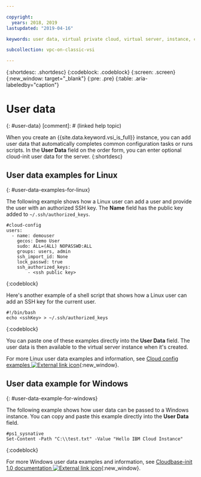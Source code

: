 ```yaml
---

copyright:
  years: 2018, 2019
lastupdated: "2019-04-16"

keywords: user data, virtual private cloud, virtual server, instance, configuration task, script

subcollection: vpc-on-classic-vsi

---
```


{:shortdesc: .shortdesc}
{:codeblock: .codeblock}
{:screen: .screen}
{:new_window: target="_blank"}
{:pre: .pre}
{:table: .aria-labeledby="caption"}

# User data
{: #user-data}
[comment]: # (linked help topic)

When you create an {{site.data.keyword.vsi_is_full}} instance, you can add user data that automatically completes common configuration tasks or runs scripts. In the **User Data** field on the order form, you can enter optional cloud-init user data for the server.
{:shortdesc}

## User data examples for Linux 
{: #user-data-examples-for-linux}

The following example shows how a Linux user can add a user and provide the user with an authorized SSH key. The **Name** field has the public key added to `~/.ssh/authorized_keys`. 

```
#cloud-config
users:
  - name: demouser
    gecos: Demo User
    sudo: ALL=(ALL) NOPASSWD:ALL
    groups: users, admin
    ssh_import_id: None
    lock_passwd: true
    ssh_authorized_keys:
        - <ssh public key>
```
{:codeblock}

Here's another example of a shell script that shows how a Linux user can add an SSH key for the current user.

```
#!/bin/bash
echo <sshKey> > ~/.ssh/authorized_keys
```
{:codeblock}

You can paste one of these examples directly into the **User Data** field. The user data is then available to the virtual server instance when it's created. 

For more Linux user data examples and information, see [Cloud config examples ![External link icon](../icons/launch-glyph.svg "External link icon")](https://cloudinit.readthedocs.io/en/latest/topics/examples.html){:new_window}.

## User data example for Windows
{: #user-data-example-for-windows}

The following example shows how user data can be passed to a Windows instance. You can copy and paste this example directly into the **User Data** field.

```
#ps1_sysnative
Set-Content -Path "C:\\test.txt" -Value "Hello IBM Cloud Instance"
```
{:codeblock}

For more Windows user data examples and information, see [Cloudbase-init 1.0 documentation ![External link icon](../icons/launch-glyph.svg "External link icon")](https://cloudbase-init.readthedocs.io/en/latest/userdata.html){:new_window}.
